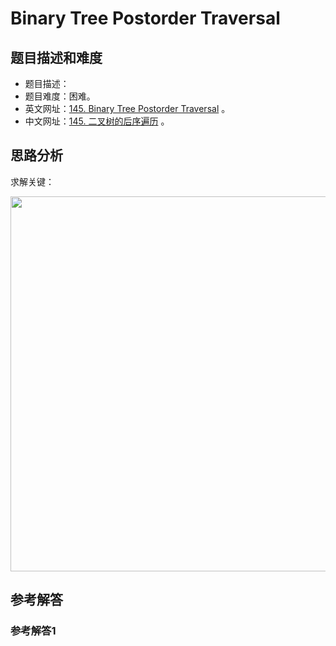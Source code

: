 # Binary Tree Postorder Traversal

## 题目描述和难度
+ 题目描述：
+ 题目难度：困难。
+ 英文网址：[145. Binary Tree Postorder Traversal](https://leetcode.com/problems/binary-tree-postorder-traversal/description/)  。
+ 中文网址：[145. 二叉树的后序遍历](https://leetcode-cn.com/problems/binary-tree-postorder-traversal/description/)  。
## 思路分析
求解关键：

<img src="https://liweiwei1419.github.io/images/leetcode-solution/" width="600">

## 参考解答
### 参考解答1

```java

```